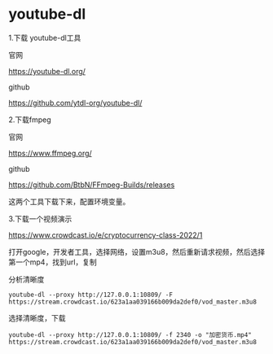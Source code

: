 # youtube-dl

1.下载 youtube-dl工具

官网

https://youtube-dl.org/

github

https://github.com/ytdl-org/youtube-dl/



2.下载fmpeg

官网

https://www.ffmpeg.org/

github

https://github.com/BtbN/FFmpeg-Builds/releases





这两个工具下载下来，配置环境变量。





3.下载一个视频演示

https://www.crowdcast.io/e/cryptocurrency-class-2022/1





打开google，开发者工具，选择网络，设置m3u8，然后重新请求视频，然后选择第一个mp4，找到url，复制



分析清晰度

```
youtube-dl --proxy http://127.0.0.1:10809/ -F https://stream.crowdcast.io/623a1aa039166b009da2def0/vod_master.m3u8
```

选择清晰度，下载

```
youtube-dl --proxy http://127.0.0.1:10809/ -f 2340 -o "加密货币.mp4" https://stream.crowdcast.io/623a1aa039166b009da2def0/vod_master.m3u8
```

